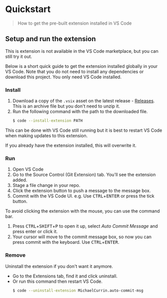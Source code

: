 # Quickstart
> How to get the pre-built extension installed in VS Code


## Setup and run the extension

This is extension is not available in the VS Code marketplace, but you can still try it out. 

Below is a short quick guide to get the extension installed globally in your VS Code. Note that you do not need to install any dependencies or download this project. You only need VS Code installed.

### Install

1. Download a copy of the `.vsix` asset on the latest release - [Releases](https://github.com/MichaelCurrin/auto-commit-msg/releases). This is an archive file but you don't need to unzip it.
2. Run the following command with the path to the downloaded file.
    ```sh
    $ code --install-extension PATH
    ```

This can be done with VS Code still running but it is best to restart VS Code when making updates to this extension. 

If you already have the extension installed, this will overwrite it.

### Run

1. Open VS Code
1. Go to the Source Control (Git Extension) tab. You'll see the extension added.
1. Stage a file change in your repo.
1. Click the extension button to push a message to the message box.
1. Commit with the VS Code UI. e.g. Use <kbd>CTRL</kbd>+<kbd>ENTER</kbd> or press the tick button.

To avoid clicking the extension with the mouse, you can use the command bar.

1. Press <kbd>CTRL</kbd>+<kbd>SHIFT</kbd>+<kbd>P</kbd> to open it up, select _Auto Commit Message_ and press enter or click it.
1. Your cursor will move to the commit message box, so now you can press commit with the keyboard. Use <kbd>CTRL</kbd>+<kbd>ENTER</kbd>.


### Remove 

Uninstall the extension if you don't want it anymore.

- Go to the Extensions tab, find it and click uninstall.
- Or run this command then restart VS Code.
    ```sh
    $ code --uninstall-extension MichaelCurrin.auto-commit-msg
    ```

